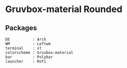 # Gruvbox-material Rounded

## Packages

```
DE          : Arch
WM          : Leftwm
terminal    : st
colorscheme : Gruvbox-material
bar         : Polybar
launcher    : Rofi
```
